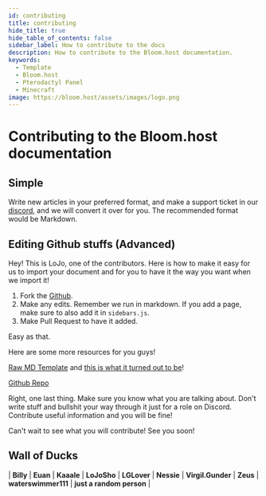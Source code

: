 ```yaml
---
id: contributing
title: contributing
hide_title: true
hide_table_of_contents: false
sidebar_label: How to contribute to the docs
description: How to contribute to the Bloom.host documentation.
keywords:
  - Template
  - Bloom.host
  - Pterodactyl Panel
  - Minecraft
image: https://bloom.host/assets/images/logo.png
---
```

# Contributing to the Bloom.host documentation

## Simple
Write new articles in your preferred format, and make a support ticket in our [discord](https://discord.com/invite/2QxW8QY), and we will convert it over for you. The recommended format would be Markdown.

## Editing Github stuffs (Advanced)
Hey! This is LoJo, one of the contributors. Here is how to make it easy for us to import your document and for you to have it the way you want when we import it!

1. Fork the [Github](https://github.com/Billy-Bloom/BloomDocs).
2. Make any edits. Remember we run in markdown. If you add a page, make sure to also add it in `sidebars.js`.
3. Make Pull Request to have it added.

Easy as that.

Here are some more resources for you guys!

[Raw MD Template](https://raw.githubusercontent.com/Billy-Bloom/BloomDocs/master/docs/template.md) and [this is what it turned out to be](https://docs.bloom.host/template/)!

[Github Repo](https://github.com/billy-bloom/bloomdocs)

Right, one last thing. Make sure you know what you are talking about. Don't write stuff and bullshit your way through it just for a role on Discord. Contribute useful information and you will be fine!

Can't wait to see what you will contribute! See you soon!


## Wall of Ducks
|  **Billy**  |  **Euan**  |  **Kaaale**  |  **LoJoSho** | **LGLover**  |  **Nessie** | **Virgil.Gunder**  |  **Zeus**  |  **waterswimmer111**  | **just a random person** |
